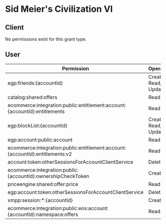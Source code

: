 # Sid Meier's Civilization VI

## Client
No permissions exist for this grant type.

## User
| Permission | Operations |
| - | - |
| egp:friends:{accountId} | Create, Read, Update |
| catalog:shared:offers | Read |
| ecommerce:integration:public:entitlement:account:{accountId}:entitlements | Read |
| egp:blockList:{accountId} | Create, Read, Update |
| egp:account:public:account | Read |
| ecommerce:integration:public:entitlement:account:{accountId}:entitlements:v2 | Read |
| account:token:otherSessionsForAccountClientService | Delete |
| ecommerce:integration:public:{accountId}:ownershipCheckToken | Create |
| priceengine:shared:offer:price | Read |
| egp:account:token:otherSessionsForAccountClientService | Delete |
| xmpp:session:*:{accountId} | Create |
| ecommerce:integration:public:eos:account:{accountId}:namespace:offers | Read |